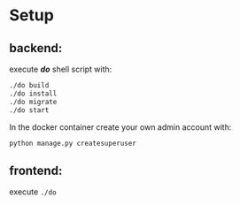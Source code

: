 # Setup

## backend: 
execute ***do*** shell script with:
```bash
./do build
./do install
./do migrate
./do start
```
In the docker container create your own admin account with:
```bash
python manage.py createsuperuser 
```
## frontend: 
execute ```./do```

